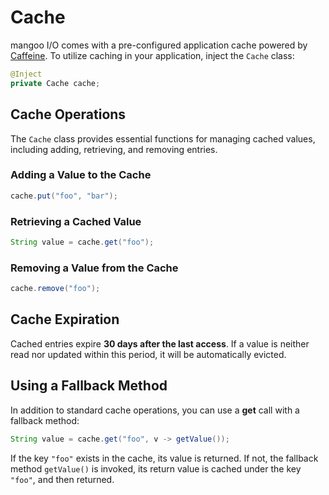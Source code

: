# Cache

mangoo I/O comes with a pre-configured application cache powered by [Caffeine](https://github.com/ben-manes/caffeine). To utilize caching in your application, inject the `Cache` class:

```java
@Inject
private Cache cache;
```

## Cache Operations

The `Cache` class provides essential functions for managing cached values, including adding, retrieving, and removing entries.

### Adding a Value to the Cache
```java
cache.put("foo", "bar");
```

### Retrieving a Cached Value
```java
String value = cache.get("foo");
```

### Removing a Value from the Cache
```java
cache.remove("foo");
```

## Cache Expiration

Cached entries expire **30 days after the last access**. If a value is neither read nor updated within this period, it will be automatically evicted.

## Using a Fallback Method

In addition to standard cache operations, you can use a **get** call with a fallback method:

```java
String value = cache.get("foo", v -> getValue());
```

If the key `"foo"` exists in the cache, its value is returned. If not, the fallback method `getValue()` is invoked, its return value is cached under the key `"foo"`, and then returned.
